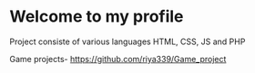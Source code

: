# Welcome to my profile
Project consiste of various languages HTML, CSS, JS and PHP      

Game projects- https://github.com/riya339/Game_project
